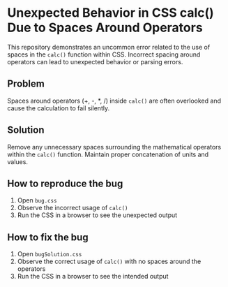 # Unexpected Behavior in CSS calc() Due to Spaces Around Operators

This repository demonstrates an uncommon error related to the use of spaces in the `calc()` function within CSS.  Incorrect spacing around operators can lead to unexpected behavior or parsing errors.

## Problem
Spaces around operators (+, -, *, /) inside `calc()` are often overlooked and cause the calculation to fail silently.

## Solution
Remove any unnecessary spaces surrounding the mathematical operators within the `calc()` function.  Maintain proper concatenation of units and values. 

## How to reproduce the bug
1. Open `bug.css`
2. Observe the incorrect usage of `calc()`
3. Run the CSS in a browser to see the unexpected output

## How to fix the bug
1. Open `bugSolution.css`
2. Observe the correct usage of `calc()` with no spaces around the operators
3. Run the CSS in a browser to see the intended output